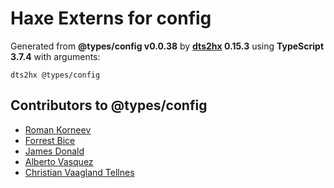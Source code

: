 # Haxe Externs for config

Generated from **@types/config v0.0.38** by **[dts2hx](https://github.com/haxiomic/dts2hx) 0.15.3** using **TypeScript 3.7.4** with arguments:

	dts2hx @types/config

## Contributors to @types/config
- [Roman Korneev](https://github.com/RWander)
- [Forrest Bice](https://github.com/forrestbice)
- [James Donald](https://github.com/jndonald3)
- [Alberto Vasquez](https://github.com/albertovasquez)
- [Christian Vaagland Tellnes](https://github.com/tellnes)